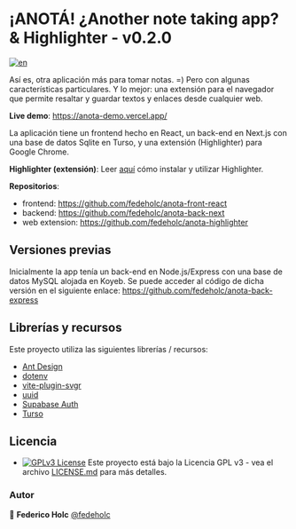 # ¡ANOTÁ! ¿Another note taking app? & Highlighter - v0.2.0

[![en](https://img.shields.io/badge/lang-en-red.svg)](https://github.com/fedeholc/anota-front-react/blob/main/README.md)

Así es, otra aplicación más para tomar notas. =)
Pero con algunas características particulares. Y lo mejor: una extensión para el navegador que permite resaltar y guardar textos y enlaces desde cualquier web.

**Live demo**: <https://anota-demo.vercel.app/>

La aplicación tiene un frontend hecho en React, un back-end en Next.js con una base de datos Sqlite en Turso, y una extensión (Highlighter) para Google Chrome.

**Highlighter (extensión)**:
Leer [aquí](https://github.com/fedeholc/anota-highlighter/blob/main/README.es.md) cómo instalar y utilizar Highlighter.

**Repositorios**:

- frontend: <https://github.com/fedeholc/anota-front-react>
- backend: <https://github.com/fedeholc/anota-back-next>
- web extension: <https://github.com/fedeholc/anota-highlighter>

## Versiones previas

Inicialmente la app tenía un back-end en Node.js/Express con una base de datos MySQL alojada en Koyeb. Se puede acceder al código de dicha versión en el siguiente enlace: <https://github.com/fedeholc/anota-back-express>

## Librerías y recursos

Este proyecto utiliza las siguientes librerías / recursos:

- [Ant Design](https://www.npmjs.com/package/antd)
- [dotenv](https://www.npmjs.com/package/dotenv)
- [vite-plugin-svgr](https://www.npmjs.com/package/vite-plugin-svgr)
- [uuid](https://www.npmjs.com/package/uuid)
- [Supabase Auth](https://supabase.com/docs/guides/auth)
- [Turso](https://turso.tech/)

## Licencia

- [![GPLv3 License](https://img.shields.io/badge/License-GPL%20v3-yellow.svg)](https://opensource.org/licenses/) Este proyecto está bajo la Licencia GPL v3 - vea el archivo [LICENSE.md](LICENSE.md) para más detalles.

### Autor

👤 **Federico Holc** [@fedeholc](https://github.com/fedeholc)
